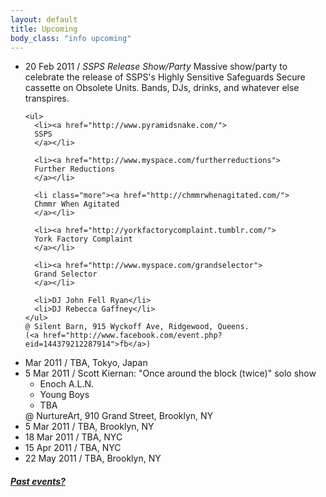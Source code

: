 ```yaml
---
layout: default
title: Upcoming 
body_class: "info upcoming"
---
```

<ul class="classed root">
   <li class="music"> 20 Feb 2011 / <em>
    SSPS Release Show/Party
    </em>
    <quote>
      Massive show/party to celebrate the release of SSPS's Highly Sensitive Safeguards Secure cassette on Obsolete Units. Bands, DJs, drinks, and whatever else transpires.
    </quote>

    <ul>
      <li><a href="http://www.pyramidsnake.com/">
      SSPS
      </a></li>

      <li><a href="http://www.myspace.com/furtherreductions">
      Further Reductions
      </a></li>

      <li class="more"><a href="http://chmmrwhenagitated.com/">
      Chmmr When Agitated
      </a></li>

      <li><a href="http://yorkfactorycomplaint.tumblr.com/">
      York Factory Complaint
      </a></li>

      <li><a href="http://www.myspace.com/grandselector">
      Grand Selector
      </a></li>

      <li>DJ John Fell Ryan</li>
      <li>DJ Rebecca Gaffney</li>
    </ul>
    @ Silent Barn, 915 Wyckoff Ave, Ridgewood, Queens.
    (<a href="http://www.facebook.com/event.php?eid=144379212287914">fb</a>)
  </li>
  <li class="video">Mar 2011 / TBA, Tokyo, Japan</li>
  <li class="music"> 5 Mar 2011 /
    Scott Kiernan: "Once around the block (twice)" solo show
    <ul>
      <li class="more">Enoch A.L.N.</li>
      <li>Young Boys</li>
      <li>TBA</li>
    </ul>
  @ NurtureArt, 910 Grand Street, Brooklyn, NY</li>
  <li class="music"> 5 Mar 2011 / TBA, Brooklyn, NY</li>
  <li class="music">18 Mar 2011 / TBA, NYC</li>
  <li class="music">15 Apr 2011 / TBA, NYC</li>
  <li class="music&video">22 May 2011 / TBA, Brooklyn, NY</li>
</ul>
<h5><a href="chronology.html">Past events?</a></h5>
